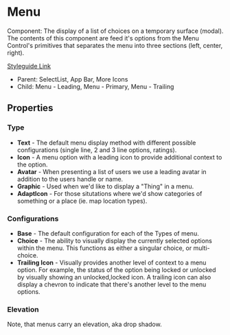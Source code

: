 # Menu

Component: The display of a list of choices on a temporary surface (modal). The contents of this component are feed it's options from the Menu Control's primitives that separates the menu into three sections (left, center, right).

[Styleguide Link](https://zpl.io/VkymMBg)

- Parent: SelectList, App Bar, More Icons
- Child: Menu - Leading, Menu - Primary, Menu - Trailing

## Properties

### Type

- **Text** - The default menu display method with different possible configurations (single line, 2 and 3 line options, ratings).
- **Icon** - A menu option with a leading icon to provide additional context to the option.
- **Avatar** - When presenting a list of users we use a leading avatar in addition to the users handle or name.
- **Graphic** - Used when we'd like to display a "Thing" in a menu. 
- **AdaptIcon** - For those situtations where we'd show categories of something or a place (ie. map location types).

### Configurations

- **Base** - The default configuration for each of the Types of menu.
- **Choice** - The ability to visually display the currently selected options within the menu.  This functions as either a singular choice, or multi-choice.
- **Trailing Icon** - Visually provides another level of context to a menu option.  For example, the status of the option being locked or unlocked by visually showing an unlocked,locked icon. A trailing icon can also display a chevron to indicate that there's another level to the menu options.

### Elevation

Note, that menus carry an elevation, aka drop shadow.